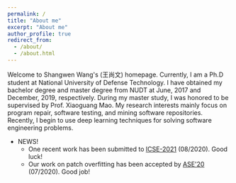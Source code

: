 ```yaml
---
permalink: /
title: "About me"
excerpt: "About me"
author_profile: true
redirect_from: 
  - /about/
  - /about.html
---
```


Welcome to Shangwen Wang's (王尚文) homepage. Currently, I am a Ph.D student at National University of Defense Technology. I have obtained my bachelor degree and master degree from NUDT at June, 2017 and December, 2019, respectively. During my master study, I was honored to be supervised by Prof. Xiaoguang Mao. My research interests mainly focus on program repair, software testing, and mining software repositories. Recently, I begin to use deep learning techniques for solving software engineering problems.

* NEWS!  
  * One recent work has been submitted to [ICSE-2021](https://conf.researchr.org/home/icse-2021) (08/2020). Good luck!
  * Our work on patch overfitting has been accepted by [ASE'20](https://conf.researchr.org/home/ase-2020) (07/2020). Good job!
